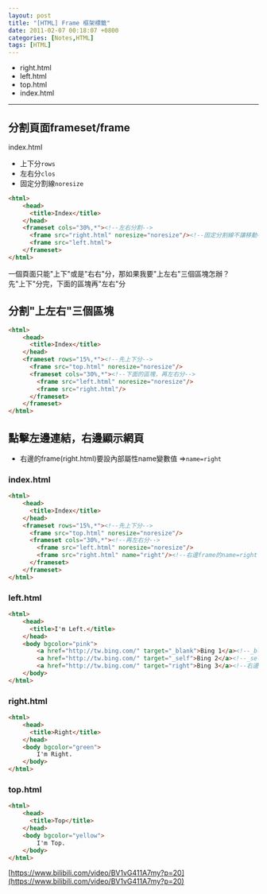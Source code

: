 ```yaml
---
layout: post
title: "[HTML] Frame 框架標籤"
date: 2011-02-07 00:18:07 +0800
categories: [Notes,HTML]
tags: [HTML]
---
```


- right.html
- left.html
- top.html
- index.html

---
## 分割頁面frameset/frame

index.html
- 上下分`rows`
- 左右分`clos`
- 固定分割線`noresize`

```html
<html>
	<head>
	  <title>Index</title>
	</head>
	<frameset cols="30%,*"><!--左右分割-->
	  <frame src="right.html" noresize="noresize"/><!--固定分割線不讓移動-->
	  <frame src="left.html">
	</frameset>
</html>
```
一個頁面只能"上下"或是"右右"分，那如果我要"上左右"三個區塊怎辦？    
先"上下"分完，下面的區塊再"左右"分

## 分割"上左右"三個區塊

```html
<html>
	<head>
	  <title>Index</title>
	</head>
	<frameset rows="15%,*"><!--先上下分-->
	  <frame src="top.html" noresize="noresize"/>
	  <frameset cols="30%,*"><!--下面的區塊，再左右分-->
	    <frame src="left.html" noresize="noresize"/>
		<frame src="right.html"/>
	  </frameset>
	</frameset>
</html>
```

## 點擊左邊連結，右邊顯示網頁

- 右邊的frame(right.html)要設內部屬性name變數值 =>`name=right`

### index.html
```html
<html>
	<head>
	  <title>Index</title>
	</head>
	<frameset rows="15%,*"><!--先上下分-->
	  <frame src="top.html" noresize="noresize"/>
	  <frameset cols="30%,*"><!--再左右分-->
	    <frame src="left.html" noresize="noresize"/>
		<frame src="right.html" name="right"/><!--右邊frame的name=right -->
	  </frameset>
	</frameset>
</html>
```

### left.html

```html
<html>
	<head>
	  <title>I'm Left.</title>
	</head>
	<body bgcolor="pink">
		<a href="http://tw.bing.com/" target="_blank">Bing 1</a><!--_blank開新一個頁面顯示-->
		<a href="http://tw.bing.com/" target="_self">Bing 2</a><!--_self在當前的頁面顯示-->
		<a href="http://tw.bing.com/" target="right">Bing 3</a><!--右邊顯示，右邊frame要設name=right -->
	</body>
</html>
```
### right.html

```html
<html>
	<head>
	  <title>Right</title>
	</head>
	<body bgcolor="green">
		I'm Right.
	</body>
</html>
```
### top.html
```html
<html>
	<head>
	  <title>Top</title>
	</head>
	<body bgcolor="yellow">
		I'm Top.
	</body>
</html>
```


[https://www.bilibili.com/video/BV1vG411A7my?p=20](https://www.bilibili.com/video/BV1vG411A7my?p=20)